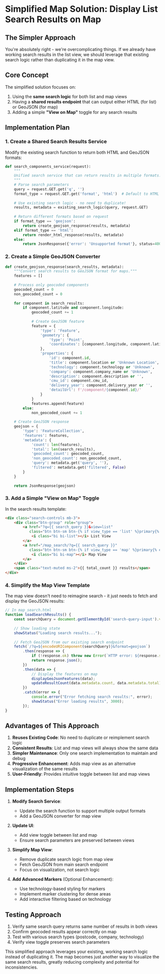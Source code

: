 # Simplified Map Solution: Display List Search Results on Map

## The Simpler Approach

You're absolutely right - we're overcomplicating things. If we already have working search results in the list view, we should leverage that existing search logic rather than duplicating it in the map view.

## Core Concept

The simplified solution focuses on:

1. Using the **same search logic** for both list and map views
2. Having a **shared results endpoint** that can output either HTML (for list) or GeoJSON (for map)
3. Adding a simple **"View on Map"** toggle for any search results

## Implementation Plan

### 1. Create a Shared Search Results Service

Modify the existing search function to return both HTML and GeoJSON formats:

```python
def search_components_service(request):
    """
    Unified search service that can return results in multiple formats.
    """
    # Parse search parameters
    query = request.GET.get('q', '')
    format_type = request.GET.get('format', 'html')  # Default to HTML list view
    
    # Use existing search logic - no need to duplicate!
    results, metadata = existing_search_logic(query, request.GET)
    
    # Return different formats based on request
    if format_type == 'geojson':
        return create_geojson_response(results, metadata)
    elif format_type == 'html':
        return render_html_response(results, metadata)
    else:
        return JsonResponse({'error': 'Unsupported format'}, status=400)
```

### 2. Create a Simple GeoJSON Converter

```python
def create_geojson_response(search_results, metadata):
    """Convert search results to GeoJSON format for maps."""
    features = []
    
    # Process only geocoded components
    geocoded_count = 0
    non_geocoded_count = 0
    
    for component in search_results:
        if component.latitude and component.longitude:
            geocoded_count += 1
            
            # Create GeoJSON feature
            feature = {
                'type': 'Feature',
                'geometry': {
                    'type': 'Point',
                    'coordinates': [component.longitude, component.latitude]
                },
                'properties': {
                    'id': component.id,
                    'title': component.location or 'Unknown Location',
                    'technology': component.technology or 'Unknown',
                    'company': component.company_name or 'Unknown',
                    'description': component.description or '',
                    'cmu_id': component.cmu_id,
                    'delivery_year': component.delivery_year or '',
                    'detailUrl': f'/component/{component.id}/'
                }
            }
            features.append(feature)
        else:
            non_geocoded_count += 1
    
    # Create GeoJSON response
    geojson = {
        'type': 'FeatureCollection',
        'features': features,
        'metadata': {
            'count': len(features),
            'total': len(search_results),
            'geocoded_count': geocoded_count,
            'non_geocoded_count': non_geocoded_count,
            'query': metadata.get('query', ''),
            'filtered': metadata.get('filtered', False)
        }
    }
    
    return JsonResponse(geojson)
```

### 3. Add a Simple "View on Map" Toggle

In the search results template:

```html
<div class="search-controls mb-3">
    <div class="btn-group" role="group">
        <a href="?q={{ search_query }}&view=list" 
           class="btn btn-sm btn-{% if view_type == 'list' %}primary{% else %}outline-primary{% endif %}">
            <i class="bi bi-list"></i> List View
        </a>
        <a href="/map_search/?q={{ search_query }}" 
           class="btn btn-sm btn-{% if view_type == 'map' %}primary{% else %}outline-primary{% endif %}">
            <i class="bi bi-map"></i> Map View
        </a>
    </div>
    <span class="text-muted ms-2">{{ total_count }} results</span>
</div>
```

### 4. Simplify the Map View Template

The map view doesn't need to reimagine search - it just needs to fetch and display the GeoJSON results:

```javascript
// In map_search.html
function loadSearchResults() {
    const searchQuery = document.getElementById('search-query-input').value;
    
    // Show loading state
    showStatus("Loading search results...");
    
    // Fetch GeoJSON from our existing search endpoint
    fetch(`/?q=${encodeURIComponent(searchQuery)}&format=geojson`)
        .then(response => {
            if (!response.ok) throw new Error(`HTTP error: ${response.status}`);
            return response.json();
        })
        .then(data => {
            // Display the features on map
            displayGeoJsonFeatures(data);
            updateResultCount(data.metadata.count, data.metadata.total);
        })
        .catch(error => {
            console.error("Error fetching search results:", error);
            showStatus("Error loading results", 3000);
        });
}
```

## Advantages of This Approach

1. **Reuses Existing Code**: No need to duplicate or reimplement search logic
2. **Consistent Results**: List and map views will always show the same data
3. **Simpler Maintenance**: Only one search implementation to maintain and debug
4. **Progressive Enhancement**: Adds map view as an alternative visualization of the same results
5. **User-Friendly**: Provides intuitive toggle between list and map views

## Implementation Steps

1. **Modify Search Service**:
   - Update the search function to support multiple output formats
   - Add a GeoJSON converter for map view

2. **Update UI**:
   - Add view toggle between list and map
   - Ensure search parameters are preserved between views

3. **Simplify Map View**:
   - Remove duplicate search logic from map view
   - Fetch GeoJSON from main search endpoint
   - Focus on visualization, not search logic

4. **Add Advanced Markers** (Optional Enhancement):
   - Use technology-based styling for markers
   - Implement marker clustering for dense areas
   - Add interactive filtering based on technology

## Testing Approach

1. Verify same search query returns same number of results in both views
2. Confirm geocoded results appear correctly on map
3. Test with various search types (postcode, company, technology)
4. Verify view toggle preserves search parameters

This simplified approach leverages your existing, working search logic instead of duplicating it. The map becomes just another way to visualize the same search results, greatly reducing complexity and potential for inconsistencies.